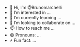 - 👋 Hi, I’m @Brunomarchelli
- 👀 I’m interested in ...
- 🌱 I’m currently learning ...
- 💞️ I’m looking to collaborate on ...
- 📫 How to reach me ...
- 😄 Pronouns: ...
- ⚡ Fun fact: ...

<!---
Brunomarchelli/Brunomarchelli is a ✨ special ✨ repository because its `README.md` (this file) appears on your GitHub profile.
You can click the Preview link to take a look at your changes.
--->
